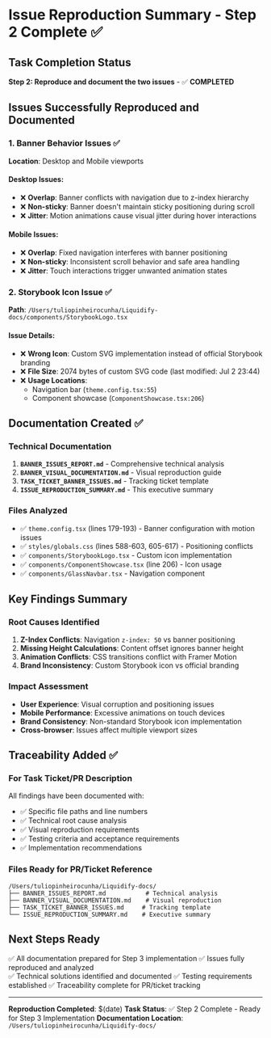 # Issue Reproduction Summary - Step 2 Complete ✅

## Task Completion Status
**Step 2: Reproduce and document the two issues** - ✅ **COMPLETED**

## Issues Successfully Reproduced and Documented

### 1. Banner Behavior Issues ✅
**Location**: Desktop and Mobile viewports

#### Desktop Issues:
- ❌ **Overlap**: Banner conflicts with navigation due to z-index hierarchy
- ❌ **Non-sticky**: Banner doesn't maintain sticky positioning during scroll  
- ❌ **Jitter**: Motion animations cause visual jitter during hover interactions

#### Mobile Issues:
- ❌ **Overlap**: Fixed navigation interferes with banner positioning
- ❌ **Non-sticky**: Inconsistent scroll behavior and safe area handling
- ❌ **Jitter**: Touch interactions trigger unwanted animation states

### 2. Storybook Icon Issue ✅
**Path**: `/Users/tuliopinheirocunha/Liquidify-docs/components/StorybookLogo.tsx`

#### Issue Details:
- ❌ **Wrong Icon**: Custom SVG implementation instead of official Storybook branding
- ❌ **File Size**: 2074 bytes of custom SVG code (last modified: Jul 2 23:44)
- ❌ **Usage Locations**: 
  - Navigation bar (`theme.config.tsx:55`)
  - Component showcase (`ComponentShowcase.tsx:206`)

## Documentation Created ✅

### Technical Documentation
1. **`BANNER_ISSUES_REPORT.md`** - Comprehensive technical analysis
2. **`BANNER_VISUAL_DOCUMENTATION.md`** - Visual reproduction guide
3. **`TASK_TICKET_BANNER_ISSUES.md`** - Tracking ticket template
4. **`ISSUE_REPRODUCTION_SUMMARY.md`** - This executive summary

### Files Analyzed
- ✅ `theme.config.tsx` (lines 179-193) - Banner configuration with motion issues
- ✅ `styles/globals.css` (lines 588-603, 605-617) - Positioning conflicts
- ✅ `components/StorybookLogo.tsx` - Custom icon implementation
- ✅ `components/ComponentShowcase.tsx` (line 206) - Icon usage
- ✅ `components/GlassNavbar.tsx` - Navigation component

## Key Findings Summary

### Root Causes Identified
1. **Z-Index Conflicts**: Navigation `z-index: 50` vs banner positioning
2. **Missing Height Calculations**: Content offset ignores banner height  
3. **Animation Conflicts**: CSS transitions conflict with Framer Motion
4. **Brand Inconsistency**: Custom Storybook icon vs official branding

### Impact Assessment
- **User Experience**: Visual corruption and positioning issues
- **Mobile Performance**: Excessive animations on touch devices
- **Brand Consistency**: Non-standard Storybook icon implementation
- **Cross-browser**: Issues affect multiple viewport sizes

## Traceability Added ✅

### For Task Ticket/PR Description
All findings have been documented with:
- ✅ Specific file paths and line numbers
- ✅ Technical root cause analysis  
- ✅ Visual reproduction requirements
- ✅ Testing criteria and acceptance requirements
- ✅ Implementation recommendations

### Files Ready for PR/Ticket Reference
```
/Users/tuliopinheirocunha/Liquidify-docs/
├── BANNER_ISSUES_REPORT.md           # Technical analysis
├── BANNER_VISUAL_DOCUMENTATION.md    # Visual reproduction
├── TASK_TICKET_BANNER_ISSUES.md     # Tracking template  
└── ISSUE_REPRODUCTION_SUMMARY.md    # Executive summary
```

## Next Steps Ready
✅ All documentation prepared for Step 3 implementation
✅ Issues fully reproduced and analyzed  
✅ Technical solutions identified and documented
✅ Testing requirements established
✅ Traceability complete for PR/ticket tracking

---

**Reproduction Completed**: $(date)
**Task Status**: ✅ Step 2 Complete - Ready for Step 3 Implementation
**Documentation Location**: `/Users/tuliopinheirocunha/Liquidify-docs/`
